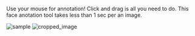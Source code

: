 Use your mouse for annotation!
Click and drag is all you need to do.
This face anotation tool takes less than 1 sec per an image.

![sample](https://github.com/user-attachments/assets/0806697e-cf2d-4286-b0e8-10b297941cc9)
![cropped_image](https://github.com/user-attachments/assets/14d212fc-7c9a-439c-add7-73414ffab759)
